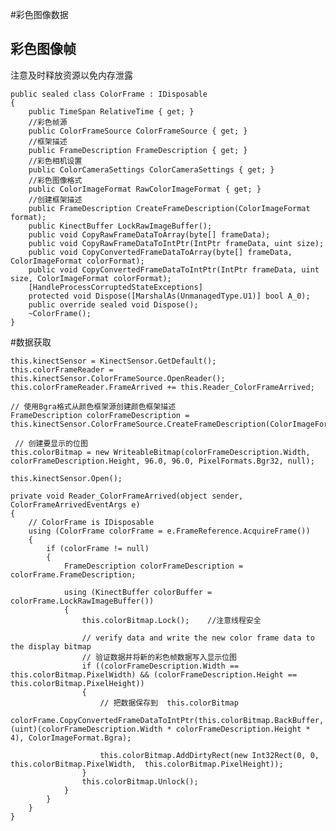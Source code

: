 #彩色图像数据
## 彩色图像帧
注意及时释放资源以免内存泄露
<!--lange:C#-->
	public sealed class ColorFrame : IDisposable
	{
		public TimeSpan RelativeTime { get; }
		//彩色帧源
		public ColorFrameSource ColorFrameSource { get; }
		//框架描述
		public FrameDescription FrameDescription { get; }
		//彩色相机设置
		public ColorCameraSettings ColorCameraSettings { get; }
		//彩色图像格式
		public ColorImageFormat RawColorImageFormat { get; }
		//创建框架描述
		public FrameDescription CreateFrameDescription(ColorImageFormat format);
		public KinectBuffer LockRawImageBuffer();
		public void CopyRawFrameDataToArray(byte[] frameData);
		public void CopyRawFrameDataToIntPtr(IntPtr frameData, uint size);
		public void CopyConvertedFrameDataToArray(byte[] frameData, ColorImageFormat colorFormat);
		public void CopyConvertedFrameDataToIntPtr(IntPtr frameData, uint size, ColorImageFormat colorFormat);
		[HandleProcessCorruptedStateExceptions]
		protected void Dispose([MarshalAs(UnmanagedType.U1)] bool A_0);
		public override sealed void Dispose();
		~ColorFrame();
	}

#数据获取
<!--lange:C#-->
	this.kinectSensor = KinectSensor.GetDefault();
	this.colorFrameReader = this.kinectSensor.ColorFrameSource.OpenReader();
	this.colorFrameReader.FrameArrived += this.Reader_ColorFrameArrived;

	// 使用Bgra格式从颜色框架源创建颜色框架描述
	FrameDescription colorFrameDescription = this.kinectSensor.ColorFrameSource.CreateFrameDescription(ColorImageFormat.Bgra);
	
	 // 创建要显示的位图
	this.colorBitmap = new WriteableBitmap(colorFrameDescription.Width, colorFrameDescription.Height, 96.0, 96.0, PixelFormats.Bgr32, null);

	this.kinectSensor.Open();

	private void Reader_ColorFrameArrived(object sender, ColorFrameArrivedEventArgs e)
	{
		// ColorFrame is IDisposable
		using (ColorFrame colorFrame = e.FrameReference.AcquireFrame())
		{
			if (colorFrame != null)
			{
				FrameDescription colorFrameDescription = colorFrame.FrameDescription;
				
				using (KinectBuffer colorBuffer = colorFrame.LockRawImageBuffer())
				{
					this.colorBitmap.Lock();    //注意线程安全
					
					// verify data and write the new color frame data to the display bitmap
					// 验证数据并将新的彩色帧数据写入显示位图
					if ((colorFrameDescription.Width == this.colorBitmap.PixelWidth) && (colorFrameDescription.Height == this.colorBitmap.PixelHeight))
					{
						// 把数据保存到  this.colorBitmap
						colorFrame.CopyConvertedFrameDataToIntPtr(this.colorBitmap.BackBuffer, (uint)(colorFrameDescription.Width * colorFrameDescription.Height * 4), ColorImageFormat.Bgra);
						
						this.colorBitmap.AddDirtyRect(new Int32Rect(0, 0, this.colorBitmap.PixelWidth,  this.colorBitmap.PixelHeight));
					}
					this.colorBitmap.Unlock();
				}
			}
		}
	}